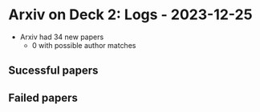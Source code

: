 # Arxiv on Deck 2: Logs - 2023-12-25

* Arxiv had 34 new papers
    * 0 with possible author matches

## Sucessful papers

## Failed papers

